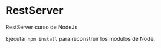 # RestServer

RestServer curso de NodeJs

Ejecutar `npm install` para reconstruir los módulos de Node.
